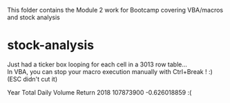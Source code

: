 This folder contains the Module 2 work for Bootcamp covering VBA/macros and stock analysis

# stock-analysis

Just had a ticker box looping for each cell in a 3013 row table...  
In VBA, you can stop your macro execution manually with Ctrl+Break ! :)  (ESC didn't cut it)

Year	Total Daily Volume	Return
2018	107873900	          -0.626018859
:(

